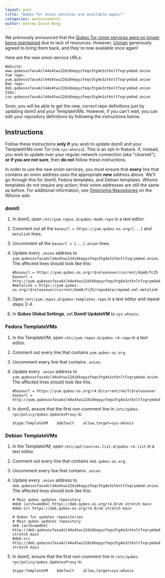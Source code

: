 ```yaml
---
layout: post
title: "Qubes Tor onion services are available again!"
categories: announcements
author: Andrew David Wong
---
```


We previously announced that the [Qubes Tor onion services were no
longer being maintained][orig-onion-ann] due to lack of resources.
However, [Unman] generously agreed to bring them back, and they're now
available once again!

Here are the new onion service URLs:

```
Website:   www.qubesosfasa4zl44o4tws22di6kepyzfeqv3tg4e3ztknltfxqrymdad.onion
Yum repo:  yum.qubesosfasa4zl44o4tws22di6kepyzfeqv3tg4e3ztknltfxqrymdad.onion
Deb repo:  deb.qubesosfasa4zl44o4tws22di6kepyzfeqv3tg4e3ztknltfxqrymdad.onion
ISOs:      iso.qubesosfasa4zl44o4tws22di6kepyzfeqv3tg4e3ztknltfxqrymdad.onion
```

Soon, you will be able to get the new, correct repo definitions just by
updating dom0 and your TemplateVMs. However, if you can't wait, you can
edit your repository definitions by following the instructions below.

## Instructions

Follow these instructions **only if** you wish to update dom0 and your
TemplateVMs over Tor (via `sys-whonix`). This is an opt-in feature. If,
instead, you wish to update over your regular network connection (aka
"clearnet"), **or if you are not sure**, then **do not** follow these
instructions.

In order to use the new onion services, you must ensure that **every**
line that contains an onion address uses the appropriate **new** address
above. We'll go through this for dom0, Fedora templates, and Debian
templates. Whonix templates do not require any action; their onion
addresses are still the same as before. For additional information, see
[Onionizing Repositories] on the Whonix wiki.

### dom0

1. In dom0, open `/etc/yum.repos.d/qubes-dom0.repo` in a text editor.

2. Comment out all the `baseurl = https://yum.qubes-os.org/[...]` and
   `metalink` lines.

3. Uncomment all the `baseurl = [...].onion` lines.

4. Update every `.onion` address to
   `yum.qubesosfasa4zl44o4tws22di6kepyzfeqv3tg4e3ztknltfxqrymdad.onion`.
   The affected lines should look like this:
   ```
   #baseurl = https://yum.qubes-os.org/r$releasever/current/dom0/fc25
   baseurl = http://yum.qubesosfasa4zl44o4tws22di6kepyzfeqv3tg4e3ztknltfxqrymdad.onion/r$releasever/current/dom0/fc25
   #metalink = https://yum.qubes-os.org/r$releasever/current/dom0/fc25/repodata/repomd.xml.metalink
   ```

5. Open `/etc/yum.repos.d/qubes-templates.repo` in a text editor and
   repeat steps 2-4.

6. In **Qubes Global Settings**, set **Dom0 UpdateVM** to `sys-whonix`.

### Fedora TemplateVMs

1. In the TemplateVM, open `/etc/yum.repos.d/qubes-r4.repo` in a text
   editor.

2. Comment out every line that contains `yum.qubes-os.org`.

3. Uncomment every line that contains `.onion`.

4. Update every `.onion` address to
   `yum.qubesosfasa4zl44o4tws22di6kepyzfeqv3tg4e3ztknltfxqrymdad.onion`.
   The affected lines should look like this:
   ```
   #baseurl = https://yum.qubes-os.org/r4.0/current/vm/fc$releasever
   baseurl = http://yum.qubesosfasa4zl44o4tws22di6kepyzfeqv3tg4e3ztknltfxqrymdad.onion/r4.0/current/vm/fc$releasever
   ```

5. In dom0, ensure that the first non-comment line in
   `/etc/qubes-rpc/policy/qubes.UpdatesProxy` is:
   ```
   $type:TemplateVM    $default    allow,target=sys-whonix
   ```

### Debian TemplateVMs

1. In the TemplateVM, open `/etc/apt/sources.list.d/qubes-r4.list` in a
   text editor.

2. Comment out every line that contains `deb.qubes-os.org`.

3. Uncomment every line that contains `.onion`.

4. Update every `.onion` address to
   `deb.qubesosfasa4zl44o4tws22di6kepyzfeqv3tg4e3ztknltfxqrymdad.onion`.
   The affected lines should look like this:
   ```
   # Main qubes updates repository
   #deb [arch=amd64] https://deb.qubes-os.org/r4.0/vm stretch main
   #deb-src https://deb.qubes-os.org/r4.0/vm stretch main

   ```
   ```
   # Qubes Tor updates repositories
   # Main qubes updates repository
   deb [arch=amd64] http://deb.qubesosfasa4zl44o4tws22di6kepyzfeqv3tg4e3ztknltfxqrymdad.onion/r4.0/vm stretch main
   #deb-src http://deb.qubesosfasa4zl44o4tws22di6kepyzfeqv3tg4e3ztknltfxqrymdad.onion/r4.0/vm stretch main
   ```

5. In dom0, ensure that the first non-comment line in
   `/etc/qubes-rpc/policy/qubes.UpdatesProxy` is:
   ```
   $type:TemplateVM    $default    allow,target=sys-whonix
   ```


[Unman]: https://www.qubes-os.org/team/#unman
[orig-onion-ann]: https://www.qubes-os.org/news/2018/01/23/qubes-whonix-next-gen-tor-onion-services/
[Onionizing Repositories]: https://www.whonix.org/wiki/Onionizing_Repositories

